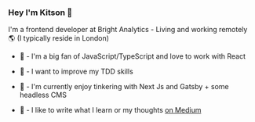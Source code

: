 ### Hey I'm Kitson 👋

I'm a frontend developer at Bright Analytics - Living and working remotely 🌎 (I typically reside in London)

- 💙 - I'm a big fan of JavaScript/TypeScript and love to work with React
- 🧐 - I want to improve my TDD skills
- 🍿 - I'm currently enjoy tinkering with Next Js and Gatsby + some headless CMS
- 📝 - I like to write what I learn or my thoughts [on Medium][1]


  [1]: https://medium.com/@kitson.broadhurst
